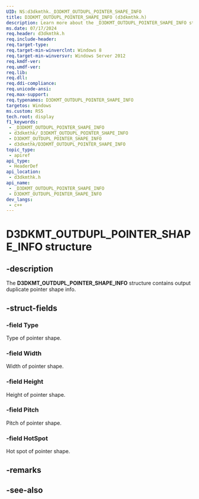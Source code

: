 ```yaml
---
UID: NS:d3dkmthk._D3DKMT_OUTDUPL_POINTER_SHAPE_INFO
title: D3DKMT_OUTDUPL_POINTER_SHAPE_INFO (d3dkmthk.h)
description: Learn more about the _D3DKMT_OUTDUPL_POINTER_SHAPE_INFO structure.
ms.date: 07/17/2024
req.header: d3dkmthk.h
req.include-header: 
req.target-type: 
req.target-min-winverclnt: Windows 8
req.target-min-winversvr: Windows Server 2012
req.kmdf-ver: 
req.umdf-ver: 
req.lib: 
req.dll: 
req.ddi-compliance: 
req.unicode-ansi: 
req.max-support: 
req.typenames: D3DKMT_OUTDUPL_POINTER_SHAPE_INFO
targetos: Windows
ms.custom: RS5
tech.root: display
f1_keywords:
 - _D3DKMT_OUTDUPL_POINTER_SHAPE_INFO
 - d3dkmthk/_D3DKMT_OUTDUPL_POINTER_SHAPE_INFO
 - D3DKMT_OUTDUPL_POINTER_SHAPE_INFO
 - d3dkmthk/D3DKMT_OUTDUPL_POINTER_SHAPE_INFO
topic_type:
 - apiref
api_type:
 - HeaderDef
api_location:
 - d3dkmthk.h
api_name:
 - _D3DKMT_OUTDUPL_POINTER_SHAPE_INFO
 - D3DKMT_OUTDUPL_POINTER_SHAPE_INFO
dev_langs:
 - c++
---
```


# D3DKMT_OUTDUPL_POINTER_SHAPE_INFO structure

## -description

The **D3DKMT_OUTDUPL_POINTER_SHAPE_INFO** structure contains output duplicate pointer shape info.

## -struct-fields

### -field Type

Type of pointer shape.

### -field Width

Width of pointer shape.

### -field Height

Height of pointer shape.

### -field Pitch

Pitch of pointer shape.

### -field HotSpot

Hot spot of pointer shape.

## -remarks

## -see-also
